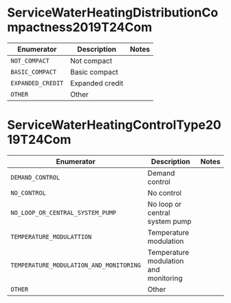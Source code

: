# ServiceWaterHeatingDistributionCompactness2019T24Com
|    Enumerator     |   Description   | Notes |
|-------------------|-----------------|-------|
| `NOT_COMPACT`     | Not compact     |       |
| `BASIC_COMPACT`   | Basic compact   |       |
| `EXPANDED_CREDIT` | Expanded credit |       |
| `OTHER`           | Other           |       |

# ServiceWaterHeatingControlType2019T24Com
|               Enumerator                |              Description              | Notes |
|-----------------------------------------|---------------------------------------|-------|
| `DEMAND_CONTROL`                        | Demand control                        |       |
| `NO_CONTROL`                            | No control                            |       |
| `NO_LOOP_OR_CENTRAL_SYSTEM_PUMP`        | No loop or central system pump        |       |
| `TEMPERATURE_MODULATTION`               | Temperature modulation                |       |
| `TEMPERATURE_MODULATION_AND_MONITORING` | Temperature modulation and monitoring |       |
| `OTHER`                                 | Other                                 |       |

